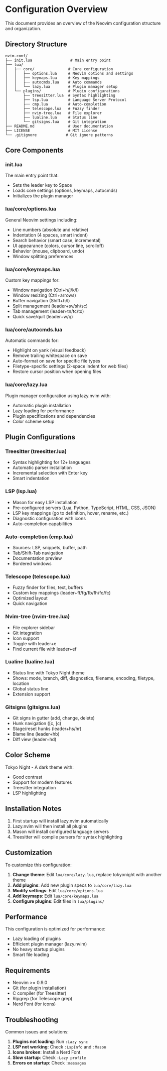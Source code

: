 # Configuration Overview

This document provides an overview of the Neovim configuration structure and organization.

## Directory Structure

```
nvim-conf/
├── init.lua                 # Main entry point
├── lua/
│   ├── core/               # Core configuration
│   │   ├── options.lua     # Neovim options and settings
│   │   ├── keymaps.lua     # Key mappings
│   │   ├── autocmds.lua    # Auto commands
│   │   └── lazy.lua        # Plugin manager setup
│   └── plugins/            # Plugin configurations
│       ├── treesitter.lua  # Syntax highlighting
│       ├── lsp.lua         # Language Server Protocol
│       ├── cmp.lua         # Auto-completion
│       ├── telescope.lua   # Fuzzy finder
│       ├── nvim-tree.lua   # File explorer
│       ├── lualine.lua     # Status line
│       └── gitsigns.lua    # Git integration
├── README.md               # User documentation
├── LICENSE                 # MIT License
└── .gitignore             # Git ignore patterns

```

## Core Components

### init.lua
The main entry point that:
- Sets the leader key to Space
- Loads core settings (options, keymaps, autocmds)
- Initializes the plugin manager

### lua/core/options.lua
General Neovim settings including:
- Line numbers (absolute and relative)
- Indentation (4 spaces, smart indent)
- Search behavior (smart case, incremental)
- UI appearance (colors, cursor line, scrolloff)
- Behavior (mouse, clipboard, undo)
- Window splitting preferences

### lua/core/keymaps.lua
Custom key mappings for:
- Window navigation (Ctrl+h/j/k/l)
- Window resizing (Ctrl+arrows)
- Buffer navigation (Shift+h/l)
- Split management (leader+sv/sh/sc)
- Tab management (leader+tn/tc/to)
- Quick save/quit (leader+w/q)

### lua/core/autocmds.lua
Automatic commands for:
- Highlight on yank (visual feedback)
- Remove trailing whitespace on save
- Auto-format on save for specific file types
- Filetype-specific settings (2-space indent for web files)
- Restore cursor position when opening files

### lua/core/lazy.lua
Plugin manager configuration using lazy.nvim with:
- Automatic plugin installation
- Lazy loading for performance
- Plugin specifications and dependencies
- Color scheme setup

## Plugin Configurations

### Treesitter (treesitter.lua)
- Syntax highlighting for 12+ languages
- Automatic parser installation
- Incremental selection with Enter key
- Smart indentation

### LSP (lsp.lua)
- Mason for easy LSP installation
- Pre-configured servers (Lua, Python, TypeScript, HTML, CSS, JSON)
- LSP key mappings (go to definition, hover, rename, etc.)
- Diagnostic configuration with icons
- Auto-completion capabilities

### Auto-completion (cmp.lua)
- Sources: LSP, snippets, buffer, path
- Tab/Shift-Tab navigation
- Documentation preview
- Bordered windows

### Telescope (telescope.lua)
- Fuzzy finder for files, text, buffers
- Custom key mappings (leader+ff/fg/fb/fh/fo/fc)
- Optimized layout
- Quick navigation

### Nvim-tree (nvim-tree.lua)
- File explorer sidebar
- Git integration
- Icon support
- Toggle with leader+e
- Find current file with leader+ef

### Lualine (lualine.lua)
- Status line with Tokyo Night theme
- Shows: mode, branch, diff, diagnostics, filename, encoding, filetype, location
- Global status line
- Extension support

### Gitsigns (gitsigns.lua)
- Git signs in gutter (add, change, delete)
- Hunk navigation ([c, ]c)
- Stage/reset hunks (leader+hs/hr)
- Blame line (leader+hb)
- Diff view (leader+hd)

## Color Scheme

Tokyo Night - A dark theme with:
- Good contrast
- Support for modern features
- Treesitter integration
- LSP highlighting

## Installation Notes

1. First startup will install lazy.nvim automatically
2. Lazy.nvim will then install all plugins
3. Mason will install configured language servers
4. Treesitter will compile parsers for syntax highlighting

## Customization

To customize this configuration:

1. **Change theme**: Edit `lua/core/lazy.lua`, replace tokyonight with another theme
2. **Add plugins**: Add new plugin specs to `lua/core/lazy.lua`
3. **Modify settings**: Edit `lua/core/options.lua`
4. **Add keymaps**: Edit `lua/core/keymaps.lua`
5. **Configure plugins**: Edit files in `lua/plugins/`

## Performance

This configuration is optimized for performance:
- Lazy loading of plugins
- Efficient plugin manager (lazy.nvim)
- No heavy startup plugins
- Smart file loading

## Requirements

- Neovim >= 0.9.0
- Git (for plugin installation)
- C compiler (for Treesitter)
- Ripgrep (for Telescope grep)
- Nerd Font (for icons)

## Troubleshooting

Common issues and solutions:

1. **Plugins not loading**: Run `:Lazy sync`
2. **LSP not working**: Check `:LspInfo` and `:Mason`
3. **Icons broken**: Install a Nerd Font
4. **Slow startup**: Check `:Lazy profile`
5. **Errors on startup**: Check `:messages`
